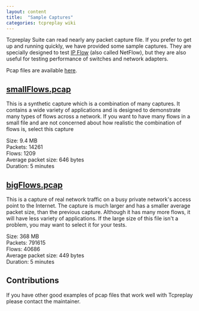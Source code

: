 ```yaml
---
layout: content
title:  "Sample Captures"
categories: tcpreplay wiki
---
```


Tcpreplay Suite can read nearly any packet capture file. If you prefer to get up and
running quickly, we have provided some sample captures. They are specially
designed to test [IP Flow][flow] (also called NetFlow), but they are also useful for
testing performance of switches and network adapters.

Pcap files are available [here][pcaps].

## [smallFlows.pcap][small]
This is a synthetic capture which is a combination of many captures. It contains a wide
variety of applications and is designed to demonstrate many types of flows across a network.
If you want to have many flows in a small file and are not concerned about how realistic
the combination of flows is, select this capture

Size:			9.4 MB   
Packets:		14261   
Flows:			1209   
Average packet size:	646 bytes   
Duration:		5 minutes   


## [bigFlows.pcap][big]
This is a capture of real network traffic on a busy private network's access point to the Internet.
The capture is much larger and has a smaller average packet size, than the previous capture.
Although it has many more flows, it will have less variety of applications. If the large size
of this file isn't a problem, you may want to select it for your tests.   


Size:			368 MB   
Packets:		791615    
Flows:			40686  
Average packet size:	449 bytes   
Duration:		5 minutes   


## Contributions
If you have other good examples of pcap files that work well with Tcpreplay please contact the
maintainer.

[flow]:     http://en.wikipedia.org/wiki/Traffic_flow_%28computer_networking%29
[pcaps]:    https://googledrive.com/host/0Bwy1iN_ElthJb3RMb0tGSFY0V28/
[small]:    https://drive.google.com/file/d/0Bwy1iN_ElthJOFdzdXg5NkpMWVU
[big]:      https://drive.google.com/file/d/0Bwy1iN_ElthJcnhnd2l0RUJlY2c
